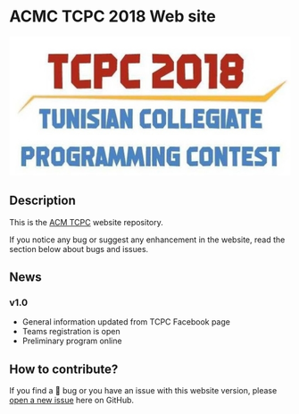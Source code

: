 # ACMC TCPC 2018 Web site


<p align="center">
    <img src="/assets/images/logo.jpg"/>
</p>


## Description

This is the [ACM TCPC](https://acmtcpc.github.io/) website repository.

If you notice any bug or suggest any enhancement in the website, read the section below about bugs and issues.

## News
### v1.0
- General information updated from TCPC Facebook page
- Teams registration is open
- Preliminary program online

## How to contribute?
If you find a :bug: bug or you have an issue with this website version, please [open a new issue](https://github.com/acmtcpc/acmtcpc.github.io/issues) here on GitHub.
